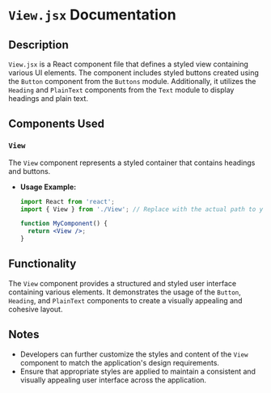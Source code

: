 # `View.jsx` Documentation

## Description

`View.jsx` is a React component file that defines a styled view containing various UI elements. The component includes styled buttons created using the `Button` component from the `Buttons` module. Additionally, it utilizes the `Heading` and `PlainText` components from the `Text` module to display headings and plain text.

## Components Used

### `View`

The `View` component represents a styled container that contains headings and buttons.

- **Usage Example:**

  ```jsx
  import React from 'react';
  import { View } from './View'; // Replace with the actual path to your View.jsx file

  function MyComponent() {
    return <View />;
  }
  ```

## Functionality

The `View` component provides a structured and styled user interface containing various elements. It demonstrates the usage of the `Button`, `Heading`, and `PlainText` components to create a visually appealing and cohesive layout.

## Notes

- Developers can further customize the styles and content of the `View` component to match the application's design requirements.
- Ensure that appropriate styles are applied to maintain a consistent and visually appealing user interface across the application.